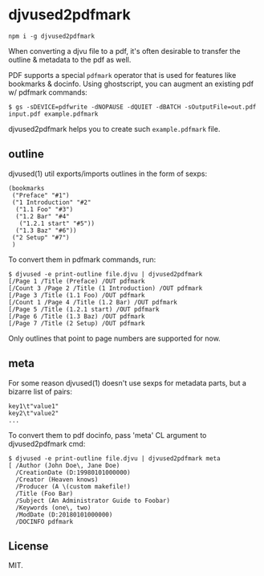 # djvused2pdfmark

    npm i -g djvused2pdfmark

When converting a djvu file to a pdf, it's often desirable to transfer
the outline & metadata to the pdf as well.

PDF supports a special `pdfmark` operator that is used for features
like bookmarks & docinfo. Using ghostscript, you can augment an
existing pdf w/ pdfmark commands:

    $ gs -sDEVICE=pdfwrite -dNOPAUSE -dQUIET -dBATCH -sOutputFile=out.pdf input.pdf example.pdfmark

djvused2pdfmark helps you to create such `example.pdfmark` file.

## outline

djvused(1) util exports/imports outlines in the form of sexps:

~~~
(bookmarks
 ("Preface" "#1")
 ("1 Introduction" "#2"
  ("1.1 Foo" "#3")
  ("1.2 Bar" "#4"
   ("1.2.1 start" "#5"))
  ("1.3 Baz" "#6"))
 ("2 Setup" "#7")
 )
~~~

To convert them in pdfmark commands, run:

~~~
$ djvused -e print-outline file.djvu | djvused2pdfmark
[/Page 1 /Title (Preface) /OUT pdfmark
[/Count 3 /Page 2 /Title (1 Introduction) /OUT pdfmark
[/Page 3 /Title (1.1 Foo) /OUT pdfmark
[/Count 1 /Page 4 /Title (1.2 Bar) /OUT pdfmark
[/Page 5 /Title (1.2.1 start) /OUT pdfmark
[/Page 6 /Title (1.3 Baz) /OUT pdfmark
[/Page 7 /Title (2 Setup) /OUT pdfmark
~~~

Only outlines that point to page numbers are supported for now.

## meta

For some reason djvused(1) doesn't use sexps for metadata parts, but a
bizarre list of pairs:

~~~
key1\t"value1"
key2\t"value2"
...
~~~

To convert them to pdf docinfo, pass 'meta' CL argument to
djvused2pdfmark cmd:

~~~
$ djvused -e print-outline file.djvu | djvused2pdfmark meta
[ /Author (John Doe\, Jane Doe)
  /CreationDate (D:19980101000000)
  /Creator (Heaven knows)
  /Producer (A \(custom makefile!)
  /Title (Foo Bar)
  /Subject (An Administrator Guide to Foobar)
  /Keywords (one\, two)
  /ModDate (D:20180101000000)
  /DOCINFO pdfmark
~~~

## License

MIT.
